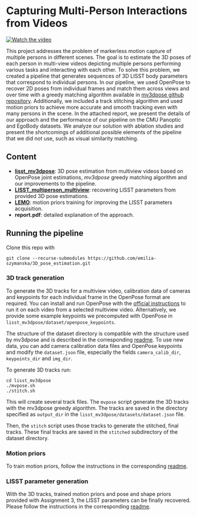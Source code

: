 # Capturing Multi-Person Interactions from Videos

[![Watch the video](https://youtu.be/j7S1wKx4u4s/default.jpg)](https://youtu.be/j7S1wKx4u4s)

This project addresses the problem of markerless motion capture of multiple persons in different scenes.
The goal is to estimate the 3D poses of each person in multi-view videos depicting multiple persons performing various tasks and interacting with each other.
To solve this problem, we created a pipeline that generates sequences of 3D LISST body parameters that correspond to individual persons.
In our pipeline, we used OpenPose to recover 2D poses from individual frames and match them across views and over time with a greedy matching algorithm available in [mv3dpose github repository](https://github.com/jutanke/mv3dpose).
Additionally, we included a track stitching algorithm and used motion priors to achieve more accurate and smooth tracking even with many persons in the scene.
In the attached report, we present the details of our approach and the performance of our pipeline on the CMU Panoptic and EgoBody datasets.
We analyze our solution with ablation studies and present the shortcomings of additional possible elements of the pipeline that we did not use, such as visual similarity matching.

## Content

* [__lisst_mv3dpose__](https://github.com/GemCat/lisst_mv3dpose/tree/master): 3D pose estimation from multiview videos based on OpenPose joint estimations, *mv3dpose* greedy matching algorithm and our improvements to the pipeline.
* [__LISST_multiperson_multiview__](https://github.com/johannesg98/LISST_multiperson_multiview): recovering LISST parameters from provided 3D pose estimations.
* [__LEMO__](https://github.com/johannesg98/LEMO): motion priors training for improving the LISST parameters acquisition.
* __report.pdf__: detailed explanation of the approach.


## Running the pipeline

Clone this repo with

```
git clone --recurse-submodules https://github.com/emilia-szymanska/3D_pose_estimation.git
```

### 3D track generation

To generate the 3D tracks for a multiview video, calibration data of cameras and keypoints for each individual frame in the OpenPose format are required.
You can install and run OpenPose with the [official instructions](https://github.com/CMU-Perceptual-Computing-Lab/openpose) to run it on each video from a selected multiview video.
Alternatively, we provide some example keypoints we precomputed with OpenPose in `lisst_mv3dpose/dataset/openpose_keypoints`.


The structure of the dataset directory is compatible with the structure used by mv3dpose and is described in the corresponding [readme](lisst_mv3dpose/README.md).
To use new data, you can add camera calibration data files and OpenPose keypoints and modify the `dataset.json` file, especially the fields `camera_calib_dir`, `keypoints_dir` and `img_dir`.

To generate 3D tracks run:

```
cd lisst_mv3dpose
./mvpose.sh
./stitch.sh
```

This will create several track files. The `mvpose` script generate the 3D tracks with the mv3dpose greedy algorithm. The tracks are saved in the directory specified as `output_dir` in the `lisst_mv3dpose/datasets/dataset.json` file.

Then, the `stitch` script uses those tracks to generate the stitched, final tracks. These final tracks are saved in the `stitched` subdirectory of the dataset directory.


### Motion priors

To train motion priors, follow the instructions in the corresponding [readme](LEMO/README.md).

### LISST parameter generation

With the 3D tracks, trained motion priors and pose and shape priors provided with Assignment 3, the LISST parameters can be finally recovered. Please follow the instructions in the corresponding [readme](LISST_multiperson_multiview/README.md).